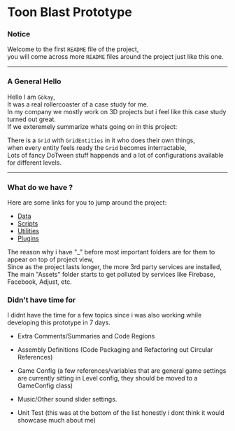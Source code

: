 # Toon Blast Prototype

### Notice
Welcome to the first `README` file of the project,  
you will come across more `README` files around the project just like this one.

---

### A General Hello

Hello I am `Gökay`,  
It was a real rollercoaster of a case study for me.  
In my company we mostly work on 3D projects but i feel like this case study turned out great.  
If we exteremely summarize whats going on in this project:  
  
There is a `Grid` with `GridEntities` in it who does their own things,  
when every entity feels ready the `Grid` becomes interractable,  
Lots of fancy DoTween stuff happends and a lot of configurations available for different levels.  
  
---

### What do we have ?

Here are some links for you to jump around the project:

 * [Data](_Data/ReadMe.md)
 * [Scripts](_Scripts/ReadMe.md)
 * [Utilities](_Utilities/ReadMe.md)
 * [Plugins](Plugins/ReadMe.md)

The reason why i have "_" before most important folders are for them to appear on top of project view,  
Since as the project lasts longer, the more 3rd party services are installed,  
The main "Assets" folder starts to get polluted by services like Firebase, Facebook, Adjust, etc.

### Didn't have time for

I didnt have the time for a few topics since i was also working while developing this prototype in 7 days.

 * Extra Comments/Summaries and Code Regions

 * Assembly Definitions (Code Packaging and Refactoring out Circular References)

 * Game Config (a few references/variables that are general game settings are currently sitting in Level config, they should be moved to a GameConfig class)

 * Music/Other sound slider settings.

 * Unit Test (this was at the bottom of the list honestly i dont think it would showcase much about me)  



